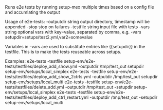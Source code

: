   
Runs e2e tests by running setup-mex multiple times based on a config file and accumlating the output

Usage of e2e-tests:
 -outputdir string
        output directory, timestamp will be appended
  -stop
        stop on failures
  -testfile string
        input file with tests
  -vars string
        optional vars with key=value, separated by comma, e.g. -vars setupdir=setups/test2.yml,var2=somevalue

Variables in -vars are used to substitute entries like {{setupdir}} in the testfile.  This is to make the tests reuseable across setups.
 
Examples:
e2e-tests -testfile setup-env/e2e-tests/testfiles/deploy_add_show.yml -outputdir /tmp/test_out  setupdir setup-env/setups/local_simplex
e2e-tests -testfile setup-env/e2e-tests/testfiles/deploy_add_show_2ctrls.yml -outputdir /tmp/test_out  setupdir setup-env/setups/local_multi
e2e-tests -testfile setup-env/e2e-tests/testfiles/delete_add.yml -outputdir /tmp/test_out -setupdir setup-env/setups/local_simplex
e2e-tests -testfile setup-env/e2e-tests/testfiles/deploy_add_ctrl_restart.yml -outputdir /tmp/test_out -setupdir setup-env/setups/local_multi 
